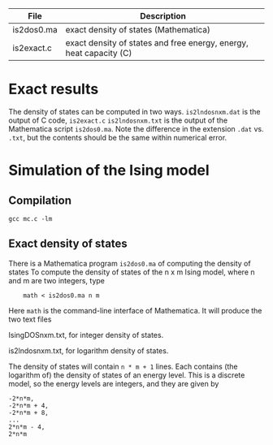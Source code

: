File           | Description
---------------|--------------------
is2dos0.ma     | exact density of states (Mathematica)
is2exact.c     | exact density of states and free energy, energy, heat capacity (C)


# Exact results

The density of states can be computed in two ways.
`is2lndosnxm.dat` is the output of C code, `is2exact.c`
`is2lndosnxm.txt` is the output of the Mathematica script `is2dos0.ma`.
Note the difference in the extension `.dat` vs. `.txt`,
but the contents should be the same within numerical error.


# Simulation of the Ising model

## Compilation

```
gcc mc.c -lm
```

## Exact density of states

There is a Mathematica program `is2dos0.ma` of computing
the density of states
To compute the density of states of the n x m Ising model,
where n and m are two integers, type
```
    math < is2dos0.ma n m
```
Here `math` is the command-line interface of Mathematica.
It will produce the two text files

IsingDOSnxm.txt, for integer density of states.

is2lndosnxm.txt, for logarithm density of states.

The density of states will contain `n * m + 1` lines.
Each contains (the logarithm of) the density of states
of an energy level.  This is a discrete model,
so the energy levels are integers, and they are given by
```
-2*n*m,
-2*n*m + 4,
-2*n*m + 8,
...
2*n*m - 4,
2*n*m
```
